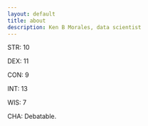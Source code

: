 ```yaml
---
layout: default
title: about
description: Ken B Morales, data scientist
---
```


STR: 10

DEX: 11

CON: 9

INT: 13

WIS: 7

CHA: Debatable.
